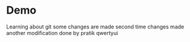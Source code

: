 # Demo
Learning about git
some changes are made
second time changes made
another modification done by pratik
qwertyui
